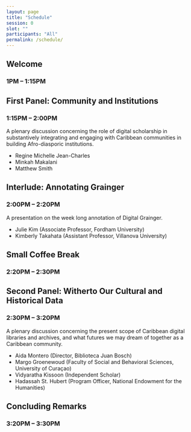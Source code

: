 ```yaml
---
layout: page
title: "Schedule"
session: 0
slot: ""
participants: "All"
permalink: /schedule/
---
```


## Welcome

### 1PM – 1:15PM

## First Panel: Community and Institutions

### 1:15PM – 2:00PM

A plenary discussion concerning the role of digital scholarship in substantively integrating and engaging with Caribbean communities in building Afro-diasporic institutions.

- Regine Michelle Jean-Charles
- Minkah Makalani
- Matthew Smith

## Interlude: Annotating Grainger

### 2:00PM – 2:20PM

A presentation on the week long annotation of Digital Grainger.

- Julie Kim (Associate Professor, Fordham University)
- Kimberly Takahata (Assistant Professor, Villanova University)

## Small Coffee Break

### 2:20PM – 2:30PM

## Second Panel: Witherto Our Cultural and Historical Data

### 2:30PM – 3:20PM

A plenary discussion concerning the present scope of Caribbean digital libraries and archives, and what futures we may dream of together as a Caribbean community.

- Aida Montero (Director, Biblioteca Juan Bosch)
- Margo Groenewoud (Faculty of Social and Behavioral Sciences, University of Curaçao)
- Vidyaratha Kissoon (Independent Scholar)
- Hadassah St. Hubert (Program Officer, National Endowment for the Humanities)

## Concluding Remarks

### 3:20PM – 3:30PM
